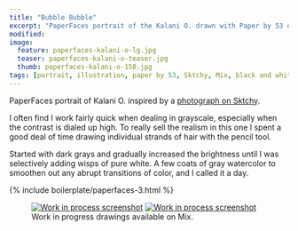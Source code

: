 ```yaml
---
title: "Bubble Bubble"
excerpt: "PaperFaces portrait of the Kalani O. drawn with Paper by 53 on an iPad."
modified: 
image: 
  feature: paperfaces-kalani-o-lg.jpg
  teaser: paperfaces-kalani-o-teaser.jpg
  thumb: paperfaces-kalani-o-150.jpg
tags: [portrait, illustration, paper by 53, Sktchy, Mix, black and white]
---
```


PaperFaces portrait of Kalani O. inspired by a [photograph on Sktchy](http://sktchy.com/IfaqVH).

I often find I work fairly quick when dealing in grayscale, especially when the contrast is dialed up high. To really sell the realism in this one I spent a good deal of time drawing individual strands of hair with the pencil tool.

Started with dark grays and gradually increased the brightness until I was selectively adding wisps of pure white. A few coats of gray watercolor to smoothen out any abrupt transitions of color, and I called it a day.

{% include boilerplate/paperfaces-3.html %}

<figure class="half">
  <a href="https://mix.fiftythree.com/11098-Michael-Rose/2075207"><img src="{{ site.url }}/images/paperfaces-kalani-o-process-1-600.jpg" alt="Work in process screenshot"></a>
  <a href="https://mix.fiftythree.com/11098-Michael-Rose/2086067"><img src="{{ site.url }}/images/paperfaces-kalani-o-process-2-600.jpg" alt="Work in process screenshot"></a>
  <figcaption>Work in progress drawings available on Mix.</figcaption>
</figure>
